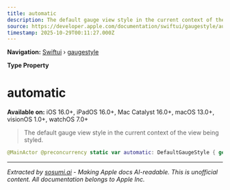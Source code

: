 ```yaml
---
title: automatic
description: The default gauge view style in the current context of the view being styled.
source: https://developer.apple.com/documentation/swiftui/gaugestyle/automatic
timestamp: 2025-10-29T00:11:27.000Z
---
```


**Navigation:** [Swiftui](/documentation/swiftui) › [gaugestyle](/documentation/swiftui/gaugestyle)

**Type Property**

# automatic

**Available on:** iOS 16.0+, iPadOS 16.0+, Mac Catalyst 16.0+, macOS 13.0+, visionOS 1.0+, watchOS 7.0+

> The default gauge view style in the current context of the view being styled.

```swift
@MainActor @preconcurrency static var automatic: DefaultGaugeStyle { get }
```

---

*Extracted by [sosumi.ai](https://sosumi.ai) - Making Apple docs AI-readable.*
*This is unofficial content. All documentation belongs to Apple Inc.*
